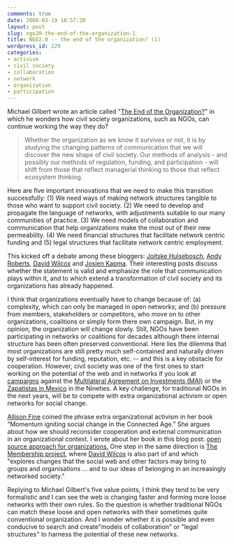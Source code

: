```yaml
---
comments: true
date: 2008-03-19 10:57:20
layout: post
slug: ngo20-the-end-of-the-organization-1
title: NGO2.0 -- the end of the organization? (1)
wordpress_id: 229
categories:
- activism
- civil society
- collaboration
- network
- organization
- participation
---
```


Michael Gilbert wrote an article called "[The End of the Organization?](http://news.gilbert.org/EndOfOrg)" in which he wonders how civil society organizations, such as  NGOs, can continue working the way they do?


> Whether the organization as we know it survives or not, it is by studying the changing patterns of communication that we will discover the new shape of civil society. Our methods of analysis - and possibly our methods of regulation, funding, and participation - will shift from those that reflect managerial thinking to those that reflect ecosystem thinking.

Here are five important innovations that we need to make this transition successfully: (1) We need ways of making network structures tangible to those who want to support civil society. (2) We need to develop and propagate the language of networks, with adjustments suitable to our many communities of practice. (3) We need models of collaboration and communication that help organizations make the most out of their new permeability. (4) We need financial structures that facilitate network centric funding and (5) legal structures that facilitate network centric employment.


This kicked off a debate among these bloggers: [Joitske Hulsebosch](http://joitskehulsebosch.blogspot.com/2008/02/organization-is-there-to-stay.html), [Andy Roberts](http://distributedresearch.net/blog/2008/02/21/debate-the-end-of-the-organisation), [David Wilcox](http://www.designingforcivilsociety.org/2008/02/re-thinking-org.html) and [Josien Kapma](http://josien.wordpress.com/2008/02/19/the-end-of-the-organization/).  Their interesting posts discuss whether the statement is valid and emphasize the role that communication plays within it, and to which  extend a transformation of civil society and its organizations has already happened.

I think that organizations eventually have to change because of: (a) complexity, which can only be managed in open networks; and (b) pressure from members, stakeholders or competitors, who move on to other organizations, coalitions or simply form there own campaign. But, in my opinion, the organization will change slowly. Still, NGOs have been participating in networks or coalitions for decades although there internal structure has been often preserved conventional. Here lies the dilemma that most organizations are still pretty much self-contained and naturally driven by self-interest for funding, reputation, etc. -- and this is a key obstacle for cooperation. However, civil society was one of the first ones to start working on the potential of the web and in networks if you look at [campaigns](http://www.flora.org/flora/archive/mai-not/) against the [Multilateral Agreement on Investments (MAI)](http://en.wikipedia.org/wiki/Multilateral_Agreement_on_Investment) or the [Zapatistas in Mexico](http://en.wikipedia.org/wiki/Zapatista_Army_of_National_Liberation) in the Nineties. A key challenge, for traditional NGOs in the next years, will be to compete with extra organizational activism or open networks for social change.

[Allison Fine](http://afine2.wordpress.com/) coined the phrase extra organizational activism in her book “Momentum igniting social change in the Connected Age.” She argues about how we should reconsider cooperation and external communication in an organizational context. I wrote about her book in this blog post: [open source approach for organizations.](http://www.crisscrossed.net/2007/07/09/the-open-source-approach-for-organizations/) One step in the same direction is [The Membership project](http://www.commonspace.org.uk/), where [David Wilcox](http://www.designingforcivilsociety.org/2008/02/re-thinking-org.html) is also part of and which "explores changes that the social web and other factors may bring to groups and organisations ... and to our ideas of belonging in an increasingly networked society."

Replying to Michael Gilbert's five value points, I think they tend to be very formalistic and I can see the web is changing faster and forming more loose networks with their own rules. So the question is whether traditional NGOs can match these loose and open networks with their sometimes quite conventional organization.  And I wonder whether it is possible and even conducive to search and create"models of collaboration" or "legal structures" to harness the potential of these new networks.
